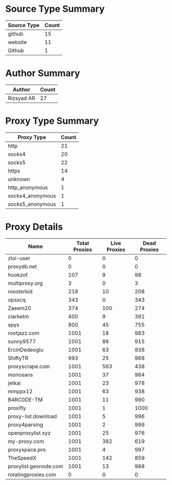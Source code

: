 # Source Type Summary

| Source Type | Count |
|-------------|-------|
| github | 15 |
| website | 11 |
| Github | 1 |


# Author Summary

| Author | Count |
|--------|-------|
| Rizsyad AR | 27 |


# Proxy Type Summary

| Proxy Type | Count |
|------------|-------|
| http | 21 |
| socks4 | 20 |
| socks5 | 22 |
| https | 14 |
| unknown | 4 |
| http_anonymous | 1 |
| socks4_anonymous | 1 |
| socks5_anonymous | 1 |


# Proxy Details

| Name | Total Proxies | Live Proxies | Dead Proxies |
|------|---------------|--------------|---------------|
| zloi-user | 0 | 0 | 0 |
| proxydb.net | 0 | 0 | 0 |
| hookzof | 107 | 9 | 98 |
| multiproxy.org | 3 | 0 | 3 |
| roosterkid | 218 | 10 | 208 |
| opsxcq | 343 | 0 | 343 |
| Zaeem20 | 374 | 100 | 274 |
| clarketm | 400 | 9 | 391 |
| spys | 800 | 45 | 755 |
| rootjazz.com | 1001 | 18 | 983 |
| sunny9577 | 1001 | 86 | 915 |
| ErcinDedeoglu | 1001 | 63 | 938 |
| ShiftyTR | 993 | 25 | 968 |
| proxyscrape.com | 1001 | 563 | 438 |
| monosans | 1001 | 37 | 964 |
| jetkai | 1001 | 23 | 978 |
| mmppx12 | 1001 | 63 | 938 |
| B4RC0DE-TM | 1001 | 11 | 990 |
| proxifly | 1001 | 1 | 1000 |
| proxy-list.download | 1001 | 5 | 996 |
| proxy4parsing | 1001 | 2 | 999 |
| openproxylist.xyz | 1001 | 25 | 976 |
| my-proxy.com | 1001 | 382 | 619 |
| proxyspace.pro | 1001 | 4 | 997 |
| TheSpeedX | 1001 | 142 | 859 |
| proxylist.geonode.com | 1001 | 13 | 988 |
| rotatingproxies.com | 0 | 0 | 0 |
